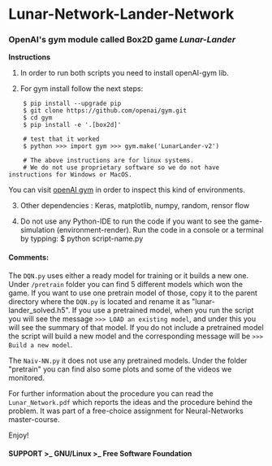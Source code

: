 # Lunar-Network-Lander-Network 

### OpenAI's gym module called Box2D game *Lunar-Lander*

**Instructions**<br>

1. In order to run both scripts you need to install openAI-gym lib.

2. For gym install follow the next steps:
```	
    $ pip install --upgrade pip
    $ git clone https://github.com/openai/gym.git
    $ cd gym
    $ pip install -e '.[box2d]'

    # test that it worked 
    $ python >>> import gym >>> gym.make('LunarLander-v2')

    # The above instructions are for linux systems. 
    # We do not use proprietary software so we do not have instructions for Windows or MacOS.  
```
You can visit [openAI gym](https://gym.openai.com/envs/#box2d) in order to inspect this 
kind of environments.<br>	

3. Other dependencies : Keras, matplotlib, numpy, random, rensor flow

4. Do not use any Python-IDE to run the code if you want to see the game-simulation (environment-render). Run the code in a console or a terminal by typping: $ python script-name.py

#### Comments: 
The `DQN.py` uses either a ready model for training or it builds a new one. Under `/pretrain` folder you can find 5 different models which won the game.
If you want to use one pretrain model of those, copy it to the parent directory where the `DQN.py` is located and rename it as "lunar-lander_solved.h5". 
If you use a pretrained model, when you run the script you will see the message `>>> LOAD an existing model`, and under this you will see the summary of that model.
If you do not include a pretrained model the script will build a new model and the corresponding message will be `>>> Build a new model`.

The `Naiv-NN.py` it does not use any pretrained models. Under the folder "pretrain" you can find also some plots and some of the videos we monitored.

For further information about the procedure you can read the `Lunar_Network.pdf` which reports the 
ideas and the procedure behind the problem. It was part of a free-choice assignment for Neural-Networks master-course.
<br>

Enjoy!

#### SUPPORT >_ GNU/Linux >_ Free Software Foundation

